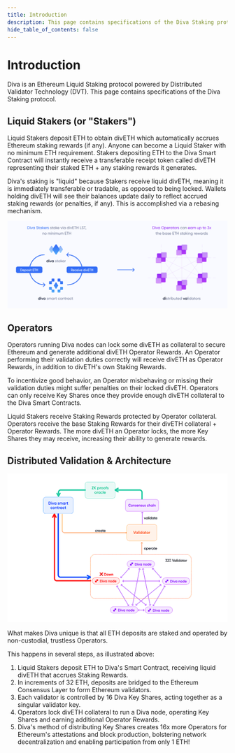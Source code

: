 ```yaml
---
title: Introduction
description: This page contains specifications of the Diva Staking protocol
hide_table_of_contents: false
---
```


# Introduction

Diva is an Ethereum Liquid Staking protocol powered by Distributed Validator Technology (DVT). This page contains specifications of the Diva Staking protocol.

## Liquid Stakers (or "Stakers")

Liquid Stakers deposit ETH to obtain divETH which automatically accrues Ethereum staking rewards (if any). Anyone can become a Liquid Staker with no minimum ETH requirement. Stakers depositing ETH to the Diva Smart Contract will instantly receive a transferable receipt token called divETH representing their staked ETH + any staking rewards it generates.

Diva's staking is "liquid" because Stakers receive liquid divETH, meaning it is immediately transferable or tradable, as opposed to being locked. Wallets holding divETH will see their balances update daily to reflect accrued staking rewards (or penalties, if any). This is accomplished via a rebasing mechanism.

<div style={{textAlign: 'center'}}>

![stake](img/stakersandoperators.png)
</div>

## Operators

Operators running Diva nodes can lock some divETH as collateral to secure Ethereum and generate additional divETH Operator Rewards. An Operator performing their validation duties correctly will receive divETH as Operator Rewards, in addition to divETH's own Staking Rewards.

To incentivize good behavior, an Operator misbehaving or missing their validation duties might suffer penalties on their locked divETH. Operators can only receive Key Shares once they provide enough divETH collateral to the Diva Smart Contracts.

Liquid Stakers receive Staking Rewards protected by Operator collateral. Operators receive the base Staking Rewards for their divETH collateral + Operator Rewards. The more divETH an Operator locks, the more Key Shares they may receive, increasing their ability to generate rewards.

## Distributed Validation & Architecture

<div style={{textAlign: 'center'}}>

![stake](img/architecture.png)
</div>

What makes Diva unique is that all ETH deposits are staked and operated by non-custodial, trustless Operators.

This happens in several steps, as illustrated above:

1. Liquid Stakers deposit ETH to Diva's Smart Contract, receiving liquid divETH that accrues Staking Rewards.
2. In increments of 32 ETH, deposits are bridged to the Ethereum Consensus Layer to form Ethereum validators.
3. Each validator is controlled by 16 Diva Key Shares, acting together as a singular validator key.
4. Operators lock divETH collateral to run a Diva node, operating Key Shares and earning additional Operator Rewards.
5. Diva's method of distributing Key Shares creates 16x more Operators for Ethereum's attestations and block production, bolstering network decentralization and enabling participation from only 1 ETH!